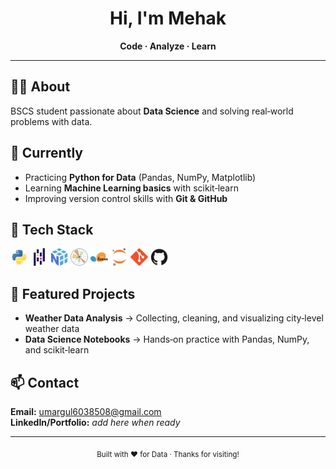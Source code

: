 <div align="center">

# Hi, I'm **Mehak**

**Code · Analyze · Learn**

</div>

---

## 👩‍💻 About
BSCS student passionate about **Data Science** and solving real‑world problems with data.

## 🎯 Currently
- Practicing **Python for Data** (Pandas, NumPy, Matplotlib)
- Learning **Machine Learning basics** with scikit‑learn
- Improving version control skills with **Git & GitHub**

## 🧰 Tech Stack
<p>
  <img src="https://raw.githubusercontent.com/devicons/devicon/master/icons/python/python-original.svg" width="28" height="28" alt="Python" />
  <img src="https://raw.githubusercontent.com/devicons/devicon/master/icons/pandas/pandas-original.svg" width="28" height="28" alt="Pandas" />
  <img src="https://raw.githubusercontent.com/devicons/devicon/master/icons/numpy/numpy-original.svg" width="28" height="28" alt="NumPy" />
  <img src="https://raw.githubusercontent.com/devicons/devicon/master/icons/matplotlib/matplotlib-original.svg" width="28" height="28" alt="Matplotlib" />
  <img src="https://raw.githubusercontent.com/devicons/devicon/master/icons/scikitlearn/scikitlearn-original.svg" width="28" height="28" alt="scikit-learn" />
  <img src="https://raw.githubusercontent.com/devicons/devicon/master/icons/jupyter/jupyter-original.svg" width="28" height="28" alt="Jupyter" />
  <img src="https://raw.githubusercontent.com/devicons/devicon/master/icons/git/git-original.svg" width="28" height="28" alt="Git" />
  <img src="https://raw.githubusercontent.com/devicons/devicon/master/icons/github/github-original.svg" width="28" height="28" alt="GitHub" />
</p>

## 📌 Featured Projects
- **Weather Data Analysis** → Collecting, cleaning, and visualizing city‑level weather data
- **Data Science Notebooks** → Hands‑on practice with Pandas, NumPy, and scikit‑learn

## 📫 Contact
**Email:** umargul6038508@gmail.com  
**LinkedIn/Portfolio:** _add here when ready_

---

<p align="center">
  <sub>Built with ❤️ for Data · Thanks for visiting!</sub>
</p>

